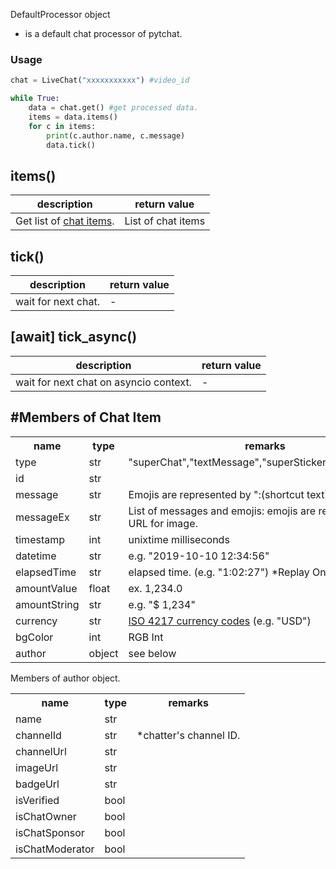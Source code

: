 DefaultProcessor object
+ is a default chat processor of pytchat.
### Usage
```python
chat = LiveChat("xxxxxxxxxxx") #video_id

while True:
    data = chat.get() #get processed data.
    items = data.items()
    for c in items:
        print(c.author.name, c.message)
        data.tick()
```
## items()
description|return value
---|---
Get list of [chat items](#members-of-chat-item).|List of chat items

## tick()
description|return value
---|---
wait for next chat.|-

## [await] tick_async()
description|return value
---|---
wait for next chat on asyncio context.|-


## #Members of Chat Item

<table>
  <tr>
    <th>name</th>
    <th>type</th>
    <th>remarks</th>
  </tr>
  <tr>
    <td>type</td>
    <td>str</td>
    <td>"superChat","textMessage","superSticker","newSponsor"</td>
  </tr>
  <tr>
    <td>id</td>
    <td>str</td>
    <td></td>
  </tr>
  <tr>
    <td>message</td>
    <td>str</td>
    <td>Emojis are represented by ":(shortcut text):"</td>
  </tr>
  <tr>
    <td>messageEx</td>
    <td>str</td>
    <td>List of messages and emojis: emojis are represented by URL for image.</td>
  </tr>
  <tr>
    <td>timestamp</td>
    <td>int</td>
    <td>unixtime milliseconds</td>
  </tr>
  <tr>
    <td>datetime</td>
    <td>str</td>
    <td>e.g. "2019-10-10 12:34:56"</td>
  </tr>
    <td>elapsedTime</td>
    <td>str</td>
    <td>elapsed time. (e.g. "1:02:27") *Replay Only.</td>
  </tr>
  <tr>
    <td>amountValue</td>
    <td>float</td>
    <td>ex. 1,234.0</td>
  </tr>
  <tr>
    <td>amountString</td>
    <td>str</td>
    <td>e.g. "$ 1,234"</td>
  </tr>
  <tr>
    <td>currency</td>
    <td>str</td>
    <td><a href="https://en.wikipedia.org/wiki/ISO_4217">ISO 4217 currency codes</a> (e.g. "USD")</td>
  </tr>
  <tr>
    <td>bgColor</td>
    <td>int</td>
    <td>RGB Int</td>
  </tr>
  <tr>
    <td>author</td>
    <td>object</td>
    <td>see below</td>
  </tr>
</table>

Members of author object.
<table>
  <tr>
    <th>name</th>
    <th>type</th>
    <th>remarks</th>
  </tr>
  <tr>
    <td>name</td>
    <td>str</td>
    <td></td>
  </tr>
  <tr>
    <td>channelId</td>
    <td>str</td>
    <td>*chatter's channel ID.</td>
  </tr>
  <tr>
    <td>channelUrl</td>
    <td>str</td>
    <td></td>
  </tr>
  <tr>
    <td>imageUrl</td>
    <td>str</td>
    <td></td>
  </tr>
  <tr>
    <td>badgeUrl</td>
    <td>str</td>
    <td></td>
  </tr>
  <tr>
    <td>isVerified</td>
    <td>bool</td>
    <td></td>
  </tr>
  <tr>
    <td>isChatOwner</td>
    <td>bool</td>
    <td></td>
  </tr>
  <tr>
    <td>isChatSponsor</td>
    <td>bool</td>
    <td></td>
  </tr>
  <tr>
    <td>isChatModerator</td>
    <td>bool</td>
    <td></td>
  </tr>
</table>
